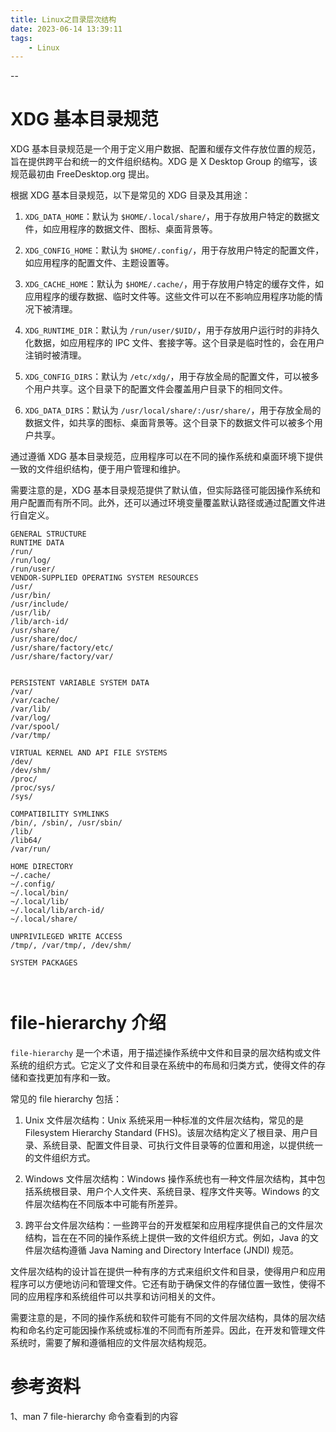 ```yaml
---
title: Linux之目录层次结构
date: 2023-06-14 13:39:11
tags:
	- Linux
---
```


--



# XDG 基本目录规范

XDG 基本目录规范是一个用于定义用户数据、配置和缓存文件存放位置的规范，旨在提供跨平台和统一的文件组织结构。XDG 是 X Desktop Group 的缩写，该规范最初由 FreeDesktop.org 提出。

根据 XDG 基本目录规范，以下是常见的 XDG 目录及其用途：

1. `XDG_DATA_HOME`：默认为 `$HOME/.local/share/`，用于存放用户特定的数据文件，如应用程序的数据文件、图标、桌面背景等。

2. `XDG_CONFIG_HOME`：默认为 `$HOME/.config/`，用于存放用户特定的配置文件，如应用程序的配置文件、主题设置等。

3. `XDG_CACHE_HOME`：默认为 `$HOME/.cache/`，用于存放用户特定的缓存文件，如应用程序的缓存数据、临时文件等。这些文件可以在不影响应用程序功能的情况下被清理。

4. `XDG_RUNTIME_DIR`：默认为 `/run/user/$UID/`，用于存放用户运行时的非持久化数据，如应用程序的 IPC 文件、套接字等。这个目录是临时性的，会在用户注销时被清理。

5. `XDG_CONFIG_DIRS`：默认为 `/etc/xdg/`，用于存放全局的配置文件，可以被多个用户共享。这个目录下的配置文件会覆盖用户目录下的相同文件。

6. `XDG_DATA_DIRS`：默认为 `/usr/local/share/:/usr/share/`，用于存放全局的数据文件，如共享的图标、桌面背景等。这个目录下的数据文件可以被多个用户共享。

通过遵循 XDG 基本目录规范，应用程序可以在不同的操作系统和桌面环境下提供一致的文件组织结构，便于用户管理和维护。

需要注意的是，XDG 基本目录规范提供了默认值，但实际路径可能因操作系统和用户配置而有所不同。此外，还可以通过环境变量覆盖默认路径或通过配置文件进行自定义。



```
GENERAL STRUCTURE
RUNTIME DATA
/run/
/run/log/
/run/user/
VENDOR-SUPPLIED OPERATING SYSTEM RESOURCES
/usr/
/usr/bin/
/usr/include/
/usr/lib/
/lib/arch-id/
/usr/share/
/usr/share/doc/
/usr/share/factory/etc/
/usr/share/factory/var/


PERSISTENT VARIABLE SYSTEM DATA
/var/
/var/cache/
/var/lib/
/var/log/
/var/spool/
/var/tmp/

VIRTUAL KERNEL AND API FILE SYSTEMS	
/dev/
/dev/shm/
/proc/
/proc/sys/
/sys/

COMPATIBILITY SYMLINKS
/bin/, /sbin/, /usr/sbin/
/lib/
/lib64/
/var/run/

HOME DIRECTORY
~/.cache/
~/.config/
~/.local/bin/
~/.local/lib/
~/.local/lib/arch-id/
~/.local/share/

UNPRIVILEGED WRITE ACCESS
/tmp/, /var/tmp/, /dev/shm/

SYSTEM PACKAGES



```

# file-hierarchy 介绍

`file-hierarchy` 是一个术语，用于描述操作系统中文件和目录的层次结构或文件系统的组织方式。它定义了文件和目录在系统中的布局和归类方式，使得文件的存储和查找更加有序和一致。

常见的 file hierarchy 包括：

1. Unix 文件层次结构：Unix 系统采用一种标准的文件层次结构，常见的是 Filesystem Hierarchy Standard (FHS)。该层次结构定义了根目录、用户目录、系统目录、配置文件目录、可执行文件目录等的位置和用途，以提供统一的文件组织方式。

2. Windows 文件层次结构：Windows 操作系统也有一种文件层次结构，其中包括系统根目录、用户个人文件夹、系统目录、程序文件夹等。Windows 的文件层次结构在不同版本中可能有所差异。

3. 跨平台文件层次结构：一些跨平台的开发框架和应用程序提供自己的文件层次结构，旨在在不同的操作系统上提供一致的文件组织方式。例如，Java 的文件层次结构遵循 Java Naming and Directory Interface (JNDI) 规范。

文件层次结构的设计旨在提供一种有序的方式来组织文件和目录，使得用户和应用程序可以方便地访问和管理文件。它还有助于确保文件的存储位置一致性，使得不同的应用程序和系统组件可以共享和访问相关的文件。

需要注意的是，不同的操作系统和软件可能有不同的文件层次结构，具体的层次结构和命名约定可能因操作系统或标准的不同而有所差异。因此，在开发和管理文件系统时，需要了解和遵循相应的文件层次结构规范。

# 参考资料

1、man 7 file-hierarchy  命令查看到的内容

